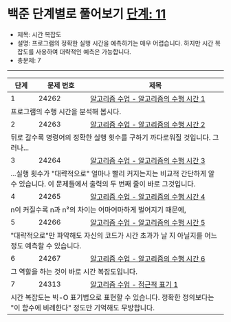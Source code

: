 # 백준 단계별로 풀어보기 [단계: 11](https://www.acmicpc.net/step/53)

- 제목: 시간 복잡도
- 설명: 프로그램의 정확한 실행 시간을 예측하기는 매우 어렵습니다. 하지만 시간 복잡도를 사용하여 대략적인 예측은 가능합니다.
- 총문제: 7
---
<P>
  <table>
    <thead><tr><th>단계</th><th>문제 번호</th><th>제목</th></tr></thead>
    <tbody>
      <tr><td>1</td><td>24262</td><td><a href="https://www.acmicpc.net/problem/24262">알고리즘 수업 - 알고리즘의 수행 시간 1</a></td></tr>
      <tr><td colspan="3">프로그램의 수행 시간을 분석해 봅시다.</td></tr>
      <tr><td>2</td><td>24263</td><td><a href="https://www.acmicpc.net/problem/24263">알고리즘 수업 - 알고리즘의 수행 시간 2</a></td></tr>
      <tr><td colspan="3">뒤로 갈수록 명령어의 정확한 실행 횟수를 구하기 까다로워질 것입니다. 그러나...</td></tr>
      <tr><td>3</td><td>24264</td><td><a href="https://www.acmicpc.net/problem/24264">알고리즘 수업 - 알고리즘의 수행 시간 3</a></td></tr>
      <tr><td colspan="3">...실행 횟수가 "대략적으로" 얼마나 빨리 커지는지는 비교적 간단하게 알 수 있습니다. 이 문제들에서 출력의 두 번째 줄이 바로 그것입니다.</td></tr>
      <tr><td>4</td><td>24265</td><td><a href="https://www.acmicpc.net/problem/24265">알고리즘 수업 - 알고리즘의 수행 시간 4</a></td></tr>
      <tr><td colspan="3">n이 커질수록 n과 n²의 차이는 어마어마하게 벌어지기 때문에,</td></tr>
      <tr><td>5</td><td>24266</td><td><a href="https://www.acmicpc.net/problem/24266">알고리즘 수업 - 알고리즘의 수행 시간 5</a></td></tr>
      <tr><td colspan="3">"대략적으로"만 파악해도 자신의 코드가 시간 초과가 날 지 아닐지를 어느 정도 예측할 수 있습니다.</td></tr>
      <tr><td>6</td><td>24267</td><td><a href="https://www.acmicpc.net/problem/24267">알고리즘 수업 - 알고리즘의 수행 시간 6</a></td></tr>
      <tr><td colspan="3">그 역할을 하는 것이 바로 시간 복잡도입니다.</td></tr>
      <tr><td>7</td><td>24313</td><td><a href="https://www.acmicpc.net/problem/24313">알고리즘 수업 - 점근적 표기 1</a></td></tr>
      <tr><td colspan="3">시간 복잡도는 빅-O 표기법으로 표현할 수 있습니다. 정확한 정의보다는 "이 함수에 비례한다" 정도만 기억해도 무방합니다.</td></tr>
    </tbody>
  </table>
</P>
